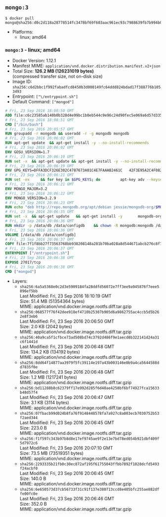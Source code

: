 ## `mongo:3`

```console
$ docker pull mongo@sha256:d0c2d118a28778514fc3478bf69f603aac961ec93c7988639fb7b994b0887fb6
```

-	Platforms:
	-	linux; amd64

### `mongo:3` - linux; amd64

-	Docker Version: 1.12.1
-	Manifest MIME: `application/vnd.docker.distribution.manifest.v2+json`
-	Total Size: **126.2 MB (126231019 bytes)**  
	(compressed transfer size, not on-disk size)
-	Image ID: `sha256:c6d2bbc1f992fabadfcd8450b3d000149fc64ddd824bdad17f388776b1053493`
-	Entrypoint: `["\/entrypoint.sh"]`
-	Default Command: `["mongod"]`

```dockerfile
# Fri, 23 Sep 2016 18:08:50 GMT
ADD file:c6c23585ab140b0b320d4e99bc1b0eb544c9e96c24d90fec5e069a6d57d335ca in / 
# Fri, 23 Sep 2016 18:08:51 GMT
CMD ["/bin/bash"]
# Fri, 23 Sep 2016 20:05:57 GMT
RUN groupadd -r mongodb && useradd -r -g mongodb mongodb
# Fri, 23 Sep 2016 20:06:02 GMT
RUN apt-get update 	&& apt-get install -y --no-install-recommends 		numactl 	&& rm -rf /var/lib/apt/lists/*
# Fri, 23 Sep 2016 20:06:02 GMT
ENV GOSU_VERSION=1.7
# Fri, 23 Sep 2016 20:06:19 GMT
RUN set -x 	&& apt-get update && apt-get install -y --no-install-recommends ca-certificates wget && rm -rf /var/lib/apt/lists/* 	&& wget -O /usr/local/bin/gosu "https://github.com/tianon/gosu/releases/download/$GOSU_VERSION/gosu-$(dpkg --print-architecture)" 	&& wget -O /usr/local/bin/gosu.asc "https://github.com/tianon/gosu/releases/download/$GOSU_VERSION/gosu-$(dpkg --print-architecture).asc" 	&& export GNUPGHOME="$(mktemp -d)" 	&& gpg --keyserver ha.pool.sks-keyservers.net --recv-keys B42F6819007F00F88E364FD4036A9C25BF357DD4 	&& gpg --batch --verify /usr/local/bin/gosu.asc /usr/local/bin/gosu 	&& rm -r "$GNUPGHOME" /usr/local/bin/gosu.asc 	&& chmod +x /usr/local/bin/gosu 	&& gosu nobody true 	&& apt-get purge -y --auto-remove ca-certificates wget
# Fri, 23 Sep 2016 20:06:19 GMT
ENV GPG_KEYS=DFFA3DCF326E302C4787673A01C4E7FAAAB2461C 	42F3E95A2C4F08279C4960ADD68FA50FEA312927
# Fri, 23 Sep 2016 20:06:21 GMT
RUN set -ex 	&& for key in $GPG_KEYS; do 		apt-key adv --keyserver ha.pool.sks-keyservers.net --recv-keys "$key"; 	done
# Fri, 23 Sep 2016 20:06:21 GMT
ENV MONGO_MAJOR=3.2
# Fri, 23 Sep 2016 20:06:22 GMT
ENV MONGO_VERSION=3.2.9
# Fri, 23 Sep 2016 20:06:23 GMT
RUN echo "deb http://repo.mongodb.org/apt/debian jessie/mongodb-org/$MONGO_MAJOR main" > /etc/apt/sources.list.d/mongodb-org.list
# Fri, 23 Sep 2016 20:06:35 GMT
RUN set -x 	&& apt-get update 	&& apt-get install -y 		mongodb-org=$MONGO_VERSION 		mongodb-org-server=$MONGO_VERSION 		mongodb-org-shell=$MONGO_VERSION 		mongodb-org-mongos=$MONGO_VERSION 		mongodb-org-tools=$MONGO_VERSION 	&& rm -rf /var/lib/apt/lists/* 	&& rm -rf /var/lib/mongodb 	&& mv /etc/mongod.conf /etc/mongod.conf.orig
# Fri, 23 Sep 2016 20:06:36 GMT
RUN mkdir -p /data/db /data/configdb 	&& chown -R mongodb:mongodb /data/db /data/configdb
# Fri, 23 Sep 2016 20:06:36 GMT
VOLUME [/data/db /data/configdb]
# Fri, 23 Sep 2016 20:06:37 GMT
COPY file:7f1f8bb27f73563768bb938208148a281b70ba028a8d544671abcb276c8f741c in /entrypoint.sh 
# Fri, 23 Sep 2016 20:06:37 GMT
ENTRYPOINT ["/entrypoint.sh"]
# Fri, 23 Sep 2016 20:06:38 GMT
EXPOSE 27017/tcp
# Fri, 23 Sep 2016 20:06:38 GMT
CMD ["mongod"]
```

-	Layers:
	-	`sha256:6a5a5368e0c2d3e5909184fa28ddfd56072e7ff3ee9a945876f7eee5896ef5bb`  
		Last Modified: Fri, 23 Sep 2016 18:10:19 GMT  
		Size: 51.4 MB (51354364 bytes)  
		MIME: application/vnd.docker.image.rootfs.diff.tar.gzip
	-	`sha256:068577f76f42dee918ef4710b25307b905d6a9862755ac4ccb5d5b262e8f3eb6`  
		Last Modified: Fri, 23 Sep 2016 20:06:50 GMT  
		Size: 2.0 KB (2042 bytes)  
		MIME: application/vnd.docker.image.rootfs.diff.tar.gzip
	-	`sha256:40a9ca5f1cfbce73ad508bd74c3792d486f9e1aecd8b322141d24a31c6f1441d`  
		Last Modified: Fri, 23 Sep 2016 20:06:48 GMT  
		Size: 134.2 KB (134192 bytes)  
		MIME: application/vnd.docker.image.rootfs.diff.tar.gzip
	-	`sha256:8dd64f14877aa3979f5fc39114e197a43b003146e0b9a4ca5644588dd7835f0e`  
		Last Modified: Fri, 23 Sep 2016 20:06:48 GMT  
		Size: 1.2 MB (1217241 bytes)  
		MIME: application/vnd.docker.image.rootfs.diff.tar.gzip
	-	`sha256:bd11288b8c62379ff17e992d285f6d48ae4258bf6bf74927fca15633b48d57f4`  
		Last Modified: Fri, 23 Sep 2016 20:06:47 GMT  
		Size: 3.1 KB (3114 bytes)  
		MIME: application/vnd.docker.image.rootfs.diff.tar.gzip
	-	`sha256:07fbacb99d024b8fa76f9148448578fa7a927c8a003ecb7030752b53f2aed344`  
		Last Modified: Fri, 23 Sep 2016 20:06:45 GMT  
		Size: 223.0 B  
		MIME: application/vnd.docker.image.rootfs.diff.tar.gzip
	-	`sha256:f1f597c343b97b8d8e17ef9745ae9f2e13e7bd78ed054b921dbf409f5d7972c6`  
		Last Modified: Fri, 23 Sep 2016 20:07:10 GMT  
		Size: 73.5 MB (73519351 bytes)  
		MIME: application/vnd.docker.image.rootfs.diff.tar.gzip
	-	`sha256:2293335b21fb0c30ec872af195f61755043ffbb7892f1028dcfd5493f24acbf0`  
		Last Modified: Fri, 23 Sep 2016 20:06:45 GMT  
		Size: 140.0 B  
		MIME: application/vnd.docker.image.rootfs.diff.tar.gzip
	-	`sha256:6e650573d37cb56733f31c91f137e380713ccd8e405bfc255ae882dffe00fc0e`  
		Last Modified: Fri, 23 Sep 2016 20:06:46 GMT  
		Size: 352.0 B  
		MIME: application/vnd.docker.image.rootfs.diff.tar.gzip
